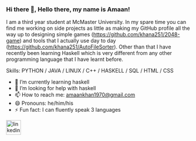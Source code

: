 ### Hi there 👋, Hello there, my name is Amaan!
I am a third year student at McMaster University. 
In my spare time you can find me working on side projects as little as making my GitHub profile all the way up to designing simple games (https://github.com/khana251/2048-game) and tools that I actually use day to day (https://github.com/khana251/AutoFileSorter). 
Other than that I have recently been learning Haskell which is very different from any other programming language that I have learnt before.

Skills: PYTHON / JAVA / LINUX / C++ / HASKELL / SQL / HTML / CSS

- 🌱 I’m currently learning haskell 
- 🤔 I’m looking for help with haskell 
- 📫 How to reach me: amaankhan1970@gmail.com 
- 😄 Pronouns: he/him/his 
- ⚡ Fun fact: I can fluently speak 3 languages 


[<img src='https://cdn.jsdelivr.net/npm/simple-icons@3.0.1/icons/linkedin.svg' alt='linkedin' height='40'>](https://www.linkedin.com/in/https://www.linkedin.com/in/amaan-a-khan//) 
